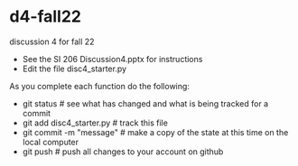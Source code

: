 # d4-fall22
discussion 4 for fall 22

- See the SI 206 Discussion4.pptx for instructions
- Edit the file disc4_starter.py

As you complete each function do the following:

- git status # see what has changed and what is being tracked for a commit
- git add disc4_starter.py # track this file
- git commit -m "message" # make a copy of the state at this time on the local computer
- git push # push all changes to your account on github

